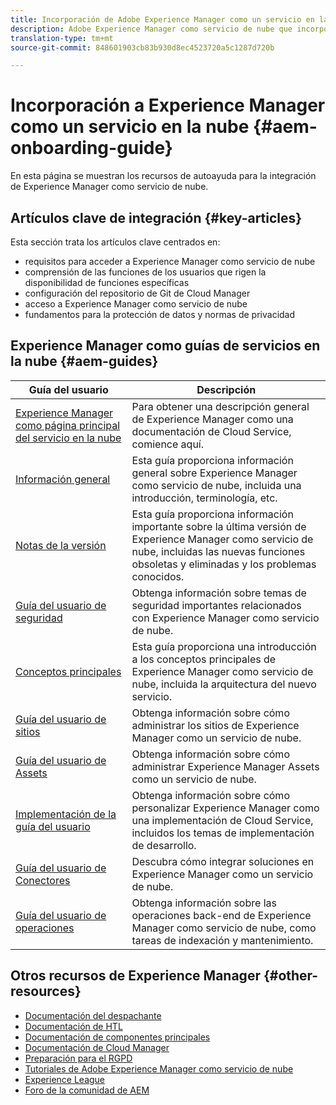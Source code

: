 ```yaml
---
title: Incorporación de Adobe Experience Manager como un servicio en la nube
description: Adobe Experience Manager como servicio de nube que incorpora recursos de autoayuda y vínculos de documentación
translation-type: tm+mt
source-git-commit: 848601903cb83b930d8ec4523720a5c1287d720b

---
```



# Incorporación a Experience Manager como un servicio en la nube {#aem-onboarding-guide}

En esta página se muestran los recursos de autoayuda para la integración de Experience Manager como servicio de nube.

## Artículos clave de integración {#key-articles}

Esta sección trata los artículos clave centrados en:

* requisitos para acceder a Experience Manager como servicio de nube
* comprensión de las funciones de los usuarios que rigen la disponibilidad de funciones específicas
* configuración del repositorio de Git de Cloud Manager
* acceso a Experience Manager como servicio de nube
* fundamentos para la protección de datos y normas de privacidad

## Experience Manager como guías de servicios en la nube {#aem-guides}

| Guía del usuario | Descripción |
|---|---|
| [Experience Manager como página principal del servicio en la nube](/help/landing/home.md) | Para obtener una descripción general de Experience Manager como una documentación de Cloud Service, comience aquí. |
| [Información general](/help/overview/home.md) | Esta guía proporciona información general sobre Experience Manager como servicio de nube, incluida una introducción, terminología, etc. |
| [Notas de la versión](/help/release-notes/home.md) | Esta guía proporciona información importante sobre la última versión de Experience Manager como servicio de nube, incluidas las nuevas funciones obsoletas y eliminadas y los problemas conocidos. |
| [Guía del usuario de seguridad](/help/security/home.md) | Obtenga información sobre temas de seguridad importantes relacionados con Experience Manager como servicio de nube. |
| [Conceptos principales](/help/core-concepts/home.md) | Esta guía proporciona una introducción a los conceptos principales de Experience Manager como servicio de nube, incluida la arquitectura del nuevo servicio. |
| [Guía del usuario de sitios](/help/sites-cloud/home.md) | Obtenga información sobre cómo administrar los sitios de Experience Manager como un servicio de nube. |
| [Guía del usuario de Assets](/help/assets/home.md) | Obtenga información sobre cómo administrar Experience Manager Assets como un servicio de nube. |
| [Implementación de la guía del usuario](/help/implementing/home.md) | Obtenga información sobre cómo personalizar Experience Manager como una implementación de Cloud Service, incluidos los temas de implementación de desarrollo. |
| [Guía del usuario de Conectores](/help/connectors/home.md) | Descubra cómo integrar soluciones en Experience Manager como un servicio de nube. |
| [Guía del usuario de operaciones](/help/operations/home.md) | Obtenga información sobre las operaciones back-end de Experience Manager como servicio de nube, como tareas de indexación y mantenimiento. |

## Otros recursos de Experience Manager {#other-resources}

* [Documentación del despachante](/help/implementing/dispatcher/overview.md)
* [Documentación de HTL](https://docs.adobe.com/content/help/en/experience-manager-htl/using/overview.html)
* [Documentación de componentes principales](https://docs.adobe.com/content/help/en/experience-manager-core-components/using/introduction.html)
* [Documentación de Cloud Manager](https://docs.adobe.com/content/help/en/experience-manager-cloud-manager/using/introduction-to-cloud-manager.html)
* [Preparación para el RGPD](/help/onboarding/data-privacy-and-protection-readiness/aem-readiness.md)
* [Tutoriales de Adobe Experience Manager como servicio de nube](https://docs.adobe.com/content/help/en/experience-manager-learn/cloud-service/overview.html)
* [Experience League](https://guided.adobe.com/?promoid=K42KVXHD&mv=other#solutions/experience-manager)
* [Foro de la comunidad de AEM](https://forums.adobe.com/community/experience-cloud/marketing-cloud/experience-manager)